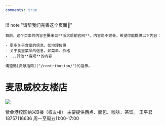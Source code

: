 ```yaml
---
comments: true
---
```


!!! note "请帮我们完善这个页面🙏"

    目前，这个页面的内容主要来自**浙大后勤官网**。内容尚不完善，希望你能提供以下内容：

    - 更多关于食堂的信息，如地理位置
    - 关于食堂菜品的信息，如菜单、价格
    - ...其他**客观**的内容

    请遵循[贡献指南]("/contribution/")的指示。

# 麦思威校友楼店 

![](https://zulg.zju.edu.cn/__local/5/70/04/BC26EC69FAB3E825C30EAE1722B_EF5DADC2_DCFC.png)

紫金港校区纳米B楼（校友楼）
主要提供西点、面包、咖啡、茶饮。
王平君
18757116636
周一至周五11:00-17:00
